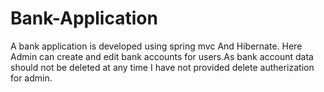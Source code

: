# Bank-Application
A bank application is developed using spring mvc And Hibernate. Here Admin can create and edit bank accounts for users.As bank account data should not be deleted at any time I have not provided delete autherization for admin.
